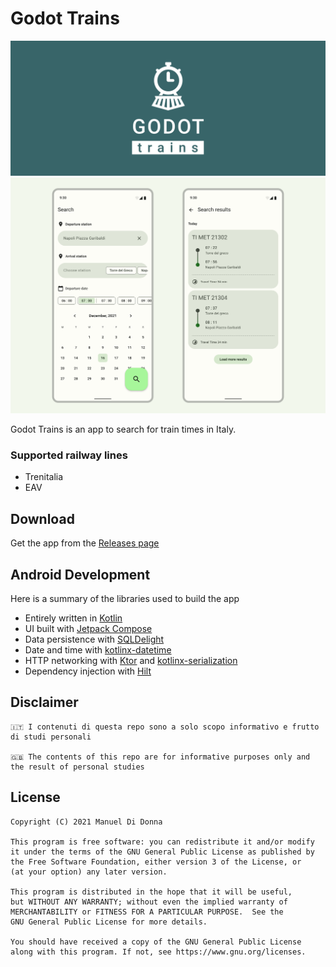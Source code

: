 # Godot Trains
<img src="art/logo.png?raw=true">
<img src="art/banner.png?raw=true">

Godot Trains is an app to search for train times in Italy.

### Supported railway lines
- Trenitalia
- EAV

## Download
Get the app from the [Releases page](https://github.com/manueldidonna/godot-trains/releases)

## Android Development
Here is a summary of the libraries used to build the app
- Entirely written in [Kotlin](https://kotlinlang.org/)
- UI built with [Jetpack Compose](https://developer.android.com/jetpack/compose)
- Data persistence with [SQLDelight](https://github.com/cashapp/sqldelight)
- Date and time with [kotlinx-datetime](https://github.com/Kotlin/kotlinx-datetime)
- HTTP networking with [Ktor](https://ktor.io) and [kotlinx-serialization](https://github.com/Kotlin/kotlinx.serialization)
- Dependency injection with [Hilt](https://dagger.dev/hilt/)


## Disclaimer
```
🇮🇹 I contenuti di questa repo sono a solo scopo informativo e frutto di studi personali

🇬🇧 The contents of this repo are for informative purposes only and the result of personal studies
```

## License
```
Copyright (C) 2021 Manuel Di Donna

This program is free software: you can redistribute it and/or modify
it under the terms of the GNU General Public License as published by
the Free Software Foundation, either version 3 of the License, or
(at your option) any later version.

This program is distributed in the hope that it will be useful,
but WITHOUT ANY WARRANTY; without even the implied warranty of
MERCHANTABILITY or FITNESS FOR A PARTICULAR PURPOSE.  See the
GNU General Public License for more details.

You should have received a copy of the GNU General Public License
along with this program. If not, see https://www.gnu.org/licenses.
```
